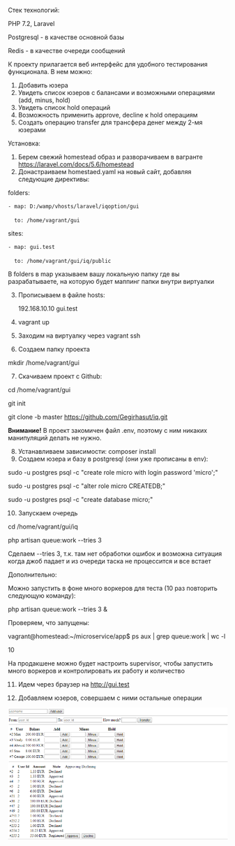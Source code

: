 Стек технологий:

PHP 7.2, Laravel

Postgresql - в качестве основной базы

Redis - в качестве очереди сообщений

К проекту прилагается веб интерфейс для удобного тестирования функционала. В нем можно:
1. Добавить юзера
2. Увидеть список юзеров с балансами и возможными операциями (add, minus, hold)
3. Увидеть список hold операций
4. Возможность применить approve, decline к hold операциям
5. Создать операцию transfer для трансфера денег между 2-мя юзерами

Установка:

1. Берем свежий homestead образ и разворачиваем в вагранте
https://laravel.com/docs/5.6/homestead
2. Донастраиваем homestaed.yaml на новый сайт, добавляя следующие директивы:

folders:

    - map: D:/wamp/vhosts/laravel/iqoption/gui

      to: /home/vagrant/gui

sites:

    - map: gui.test

      to: /home/vagrant/gui/iq/public

В folders в map указываем вашу локальную папку где вы разрабатываете, на которую будет маппинг папки внутри виртуалки

3. Прописываем в файле hosts:

    192.168.10.10	gui.test
4. vagrant up
5. Заходим на виртуалку через vagrant ssh
6. Создаем папку проекта

mkdir /home/vagrant/gui

7. Скачиваем проект с Github:

cd /home/vagrant/gui

git init

git clone -b master https://github.com/Gegirhasut/iq.git

**Внимание!** В проект закомичен файл .env, поэтому с ним никаких манипуляций делать не нужно.

8. Устанавливаем зависимости:
composer install
9. Создаем юзера и базу в postgresql (они уже прописаны в env):

sudo -u postgres psql -c "create role micro with login password 'micro';"

sudo -u postgres psql -c "alter role micro CREATEDB;"

sudo -u postgres psql -c "create database micro;"

10. Запускаем очередь

cd /home/vagrant/gui/iq

php artisan queue:work --tries 3

Сделаем --tries 3, т.к. там нет обработки ошибок и возможна ситуация когда джоб падает и из очереди таска не процессится и все встает

Дополнительно:

Можно запустить в фоне много воркеров для теста (10 раз повторить следующую команду):

php artisan queue:work --tries 3 &

Проверяем, что запущены:

vagrant@homestead:~/microservice/app$ ps aux | grep queue:work | wc -l

10

На продакшене можно будет настроить supervisor, чтобы запустить много воркеров и контролировать их работу и количество

11. Идем через браузер на http://gui.test

12. Добавляем юзеров, совершаем с ними остальные операции

![Вот так это выглядит](https://raw.githubusercontent.com/Gegirhasut/iq/master/example.PNG)